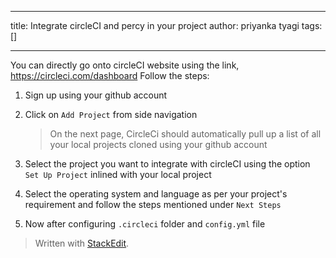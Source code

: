 
---

title: Integrate circleCI and percy in your project
author: priyanka tyagi
tags: []

---

You can directly go onto circleCI website using the link,
<https://circleci.com/dashboard>
Follow the steps:
1. Sign up using your github account
2. Click on `Add Project` from side navigation
	> On the next page, CircleCi should automatically pull up a list of all your local projects cloned using your github account 

3. Select the project you want to integrate with circleCI using the option `Set Up Project` inlined with your local project
4. Select the operating system and language as per your project's requirement and follow the steps mentioned under `Next Steps` 
5.  Now after configuring `.circleci` folder and `config.yml` file
> Written with [StackEdit](https://stackedit.io/).
<!--stackedit_data:
eyJoaXN0b3J5IjpbMTE4NjM2ODc4MywtMjEwODM5NTU5NV19
-->